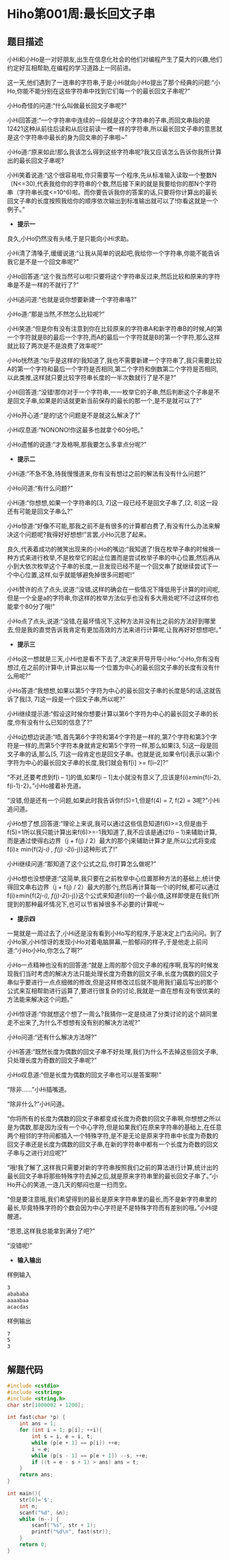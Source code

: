 # Hiho第001周:最长回文子串

## 题目描述

小Hi和小Ho是一对好朋友,出生在信息化社会的他们对编程产生了莫大的兴趣,他们约定好互相帮助,在编程的学习道路上一同前进。

这一天,他们遇到了一连串的字符串,于是小Hi就向小Ho提出了那个经典的问题:“小Ho,你能不能分别在这些字符串中找到它们每一个的最长回文子串呢?”

小Ho奇怪的问道:“什么叫做最长回文子串呢?”

小Hi回答道:“一个字符串中连续的一段就是这个字符串的子串,而回文串指的是12421这种从前往后读和从后往前读一模一样的字符串,所以最长回文子串的意思就是这个字符串中最长的身为回文串的子串啦~”

小Ho道:“原来如此!那么我该怎么得到这些字符串呢?我又应该怎么告诉你我所计算出的最长回文子串呢?

小Hi笑着说道:“这个很容易啦,你只需要写一个程序,先从标准输入读取一个整数N（N<=30),代表我给你的字符串的个数,然后接下来的就是我要给你的那N个字符串（字符串长度<=10^6)啦。而你要告诉我你的答案的话,只要将你计算出的最长回文子串的长度按照我给你的顺序依次输出到标准输出就可以了!你看这就是一个例子。”

* **提示一**

良久,小Ho仍然没有头绪,于是只能向小Hi求助。

小Hi清了清嗓子,缓缓说道:“让我从简单的说起吧,我给你一个字符串,你能不能告诉我它是不是一个回文串呢?”

小Ho回答道:“这个我当然可以啦!只要将这个字符串反过来,然后比较和原来的字符串是不是一样的不就行了?”

小Hi追问道:“也就是说你想要新建一个字符串咯?”

小Ho道:“那是当然,不然怎么比较呢?”

小Hi笑道:“但是你有没有注意到你在比较原来的字符串A和新字符串B的时候,A的第一个字符就是B的最后一个字符,而A的最后一个字符就是B的第一个字符,那么这样就比较了两次是不是浪费了效率呢?”

小Ho恍然道:“似乎是这样的!我知道了,我也不需要新建一个字符串了,我只需要比较A的第一个字符和最后一个字符是否相同,第二个字符和倒数第二个字符是否相同,以此类推,这样就只要比较字符串长度的一半次数就行了是不是?”

小Hi回答道:“没错!那你对于一个字符串,一一枚举它的子串,然后判断这个子串是不是回文子串,如果是的话就更新当前保存的最长的那一个,是不是就可以了?”

小Ho开心道:“是的!这个问题是不是就这么解决了?”

小Hi叹息道:“NONONO!你这最多也就拿个60分吧。”

小Ho遗憾的说道:“才及格啊,那我要怎么多拿点分呢?”

* **提示二**

小Hi道:“不急不急,待我慢慢道来,你有没有想过之前的解法有没有什么问题?”

小Ho问道:“有什么问题?”

小Hi道:“你想想,如果一个字符串的[3, 7]这一段已经不是回文子串了,[2, 8]这一段还有可能是回文子串么?”

小Ho惊道:“好像不可能,那我之前不是有很多的计算都白费了,有没有什么办法来解决这个问题呢?我得好好想想!”言罢,小Ho沉思了起来。

良久,代表着成功的微笑出现来的小Ho的嘴边:“我知道了!我在枚举子串的时候换一种方式来进行枚举,不是枚举它的起止位置而是尝试枚举子串的中心位置,然后再从小到大依次枚举这个子串的长度,一旦发现已经不是一个回文串了就继续尝试下一个中心位置,这样,似乎就能够避免掉很多问题呢!”

小Hi赞许的点了点头,说道:“没错,这样的确会在一些情况下降低用于计算的时间呢,但是一个全是a的字符串,你这样的枚举方法似乎也没有多大用处呢?不过这样你也能拿个80分了哦!”

小Ho点了点头,说道:“没错,在最坏情况下,这种方法并没有比之前的方法好到哪里去,但是我的直觉告诉我肯定有更加高效的方法来进行计算呢,让我再好好想想吧!。”

* **提示三**

小Ho这一想就是三天,小Hi也是看不下去了,决定来开导开导小Ho:“小Ho,你有没有想过,在之前的计算中,计算出以每一个位置为中心的最长回文子串的长度有没有什么用呢?”

小Ho答道:“我想想,如果以第5个字符为中心的最长回文子串的长度是5的话,这就告诉了我[3, 7]这一段是一个回文子串,所以呢?”

小Hi继续提示道:“假设这时候你想要计算以第6个字符为中心的最长回文子串的长度,你有没有什么已知的信息了?”

小Ho边想边说道:“唔,首先第6个字符和第4个字符是一样的,第7个字符和第3个字符是一样的,而第5个字符本身就肯定和第5个字符一样,那么如果[3, 5]这一段是回文子串的话,那么[5, 7]这一段肯定也是回文子串。也就是说,如果令f[i]表示以第i个字符为中心的最长回文子串的长度,我们就会有f[i] >= f[i–2]?”

“不对,还要考虑到f[i – 1]的值,如果f[i – 1]太小就没有意义了,应该是f(i)≥min⁡{f(i-2), f(i-1)-2}。”小Ho接着补充道。

“没错,但是还有一个问题,如果此时我告诉你f(5)=1,但是f(4) = 7, f(2) = 3呢?”小Hi追问道。

小Ho想了想,回答道:“理论上来说,我可以通过这些信息知道f(6)>=3,但是由于f(5)=1所以我只能计算出来f(6)>=-1我知道了,我不应该是通过f(i – 1)来辅助计算,而是通过使得右边界（j + f(j) / 2）最大的那个j来辅助计算才是,所以公式将变成f(i)≥ min{f(2*j-i) , f(j) -2*(i-j)}这种形式了!”

小Hi继续问道:“那知道了这个公式之后,你打算怎么做呢?”

小Ho想也没想便道:“这简单,我只要在之前枚举中心位置那种方法的基础上,统计使得回文串右边界（j + f(j) / 2）最大的那个j,然后再计算每一个i的时候,都可以通过f(i)≥min⁡{f(2*j-i), f(j)-2*(i-j)}这个公式来知道f(i)的一个最小值,这样即使是在我们所提到的那种最坏情况下,也可以节省掉很多不必要的计算呢～

* **提示四**

一晃就是一周过去了,小Hi还是没有看到小Ho写的程序,于是决定上门去问问。到了小Ho家,小Hi惊讶的发现小Ho对着电脑屏幕,一脸郁闷的样子,于是他走上前问道:“小Ho小Ho,你怎么了啊?”

小Ho一点精神也没有的回答道:“就是上周的那个回文子串的程序啊,我写的时候发现我们当时考虑的解决方法只能处理长度为奇数的回文子串,长度为偶数的回文子串似乎要进行一点点细微的修改,但是这样修改过后就不能用我们最后写出的那个公式来互相帮助进行运算了,要进行很复杂的讨论,我就是一直在想有没有很优美的方法能来解决这个问题。”

小Hi惊讶道:“你就想这个想了一周么?我猜你一定是绕进了分类讨论的这个胡同里走不出来了,为什么不想想有没有别的解决方法呢?”

小Ho问道:“还有什么解决方法呀?”

小Hi答道:“既然长度为偶数的回文子串不好处理,我们为什么不去掉这些回文子串,只处理长度为奇数的回文子串呢?”

小Ho叹息道:“但是长度为偶数的回文子串也可以是答案啊!”

“除非……”小Hi插嘴道。

“除非什么?”小H问道。

“你将所有的长度为偶数的回文子串都变成长度为奇数的回文子串啊,你想想之所以是为偶数,那是因为没有一个中心字符,但是如果我们在原来字符串的基础上,在任意两个相邻的字符间都插入一个特殊字符,是不是无论是原来字符串中长度为奇数的回文子串还是长度为偶数的回文子串,在新的字符串中都有一个长度为奇数的回文子串与之进行对应呢?”

“哦!我了解了,这样我只需要对新的字符串按照我们之前的算法进行计算,统计出的最长回文子串将那些特殊字符去掉之后,就是原来字符串里的最长回文子串了。”小Ho开心的笑道,一连几天的郁闷也是一扫而空。

“但是要注意哦,我们希望得到的最长是原来字符串里的最长,而不是新字符串里的最长,毕竟特殊字符的个数会因为中心字符是不是特殊字符而有差别的哦。”小Hi提醒道。

“恩恩,这样我总能拿到满分了吧?”

“没错呢!”

* **输入输出**

样例输入

```sh
3
abababa
aaaabaa
acacdas
```

样例输出

```sh
7
5
3
```

## 解题代码

```c
#include <cstdio>
#include <cstring>
#include <string.h>
char str[1000002 + 1200];

int fast(char *p) {
    int ans = 1;
    for (int i = 1; p[i]; ++i){
        int s = i, e = i, t;
        while (p[e + 1] == p[i]) ++e;
        i = e;
        while (p[s - 1] == p[e + 1]) --s, ++e;
        if ((t = e - s + 1) > ans) ans = t;
    }
    return ans;
}

int main(){
    str[0]='$';
    int n;
    scanf("%d", &n);
    while (n--) {
        scanf("%s", str + 1);
        printf("%d\n", fast(str));
    }
    return 0;
}
```
